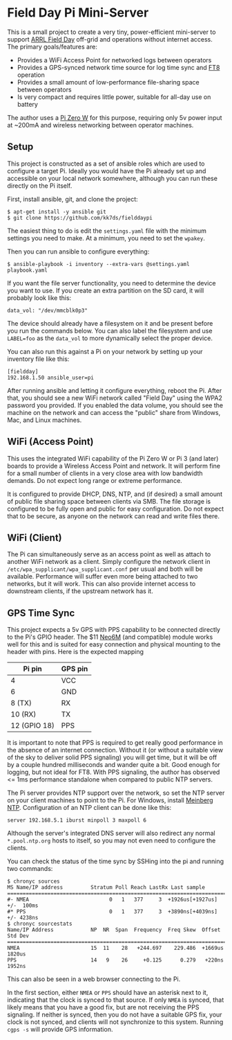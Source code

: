 # Field Day Pi Mini-Server

This is a small project to create a very tiny, power-efficient mini-server to support [ARRL Field Day](http://www.arrl.org/field-day) off-grid and operations without internet access. The primary goals/features are:

* Provides a WiFi Access Point for networked logs between operators
* Provides a GPS-synced network time source for log time sync and [FT8](https://physics.princeton.edu/pulsar/k1jt/wsjtx.html) operation
* Provides a small amount of low-performance file-sharing space between operators
* Is very compact and requires little power, suitable for all-day use on battery

The author uses a [Pi Zero W](https://www.raspberrypi.com/products/raspberry-pi-zero-w/) for this purpose, requiring only 5v power input at ~200mA and wireless networking between operator machines.

## Setup

This project is constructed as a set of ansible roles which are used to configure a target Pi. Ideally you would have the Pi already set up and accessible on your local network somewhere, although you can run these directly on the Pi itself.

First, install ansible, git, and clone the project:

    $ apt-get install -y ansible git
    $ git clone https://github.com/kk7ds/fielddaypi

The easiest thing to do is edit the `settings.yaml` file with the minimum settings you need to make. At a minimum, you need to set the `wpakey`.

Then you can run ansible to configure everything:

    $ ansible-playbook -i inventory --extra-vars @settings.yaml playbook.yaml

If you want the file server functionality, you need to determine the device you want to use. If you create an extra partition on the SD card, it will probably look like this:

    data_vol: "/dev/mmcblk0p3"

The device should already have a filesystem on it and be present before you run the commands below. You can also label the filesystem and use `LABEL=foo` as the `data_vol` to more dynamically select the proper device.

You can also run this against a Pi on your network by setting up your inventory file like this:

    [fieldday]
    192.168.1.50 ansible_user=pi

After running ansible and letting it configure everything, reboot the Pi. After that, you should see a new WiFi network called "Field Day" using the WPA2 password you provided. If you enabled the data volume, you should see the machine on the network and can access the "public" share from Windows, Mac, and Linux machines.

## WiFi (Access Point)

This uses the integrated WiFi capability of the Pi Zero W or Pi 3 (and later) boards to provide a Wireless Access Point and network. It will perform fine for a small number of clients in a very close area with low bandwidth demands. Do not expect long range or extreme performance.

It is configured to provide DHCP, DNS, NTP, and (if desired) a small amount of public file sharing space between clients via SMB. The file storage is configured to be fully open and public for easy configuration. Do not expect that to be secure, as anyone on the network can read and write files there.

## WiFi (Client)

The Pi can simultaneously serve as an access point as well as attach to another WiFi network as a client. Simply configure the network client in `/etc/wpa_supplicant/wpa_supplicant.conf` per usual and both will be available. Performance will suffer even more being attached to two networks, but it will work. This can also provide internet access to downstream clients, if the upstream network has it.


## GPS Time Sync

This project expects a 5v GPS with PPS capability to be connected directly to the Pi's GPIO header. The $11 [Neo6M](https://www.amazon.com/gp/product/B07P8YMVNT/) (and compatible) module works well for this and is suited for easy connection and physical mounting to the header with pins. Here is the expected mapping

| Pi pin | GPS pin |
|--------|---------|
| 4      | VCC     |
| 6      | GND     |
| 8 (TX) | RX      |
| 10 (RX)| TX      |
| 12 (GPIO 18) | PPS |

It is important to note that PPS is required to get really good performance in the absence of an internet connection. Without it (or without a suitable view of the sky to deliver solid PPS signaling) you will get time, but it will be off by a couple hundred milliseconds and wander quite a bit. Good enough for logging, but not ideal for FT8. With PPS signaling, the author has observed <= 1ms performance standalone when compared to public NTP servers.

The Pi server provides NTP support over the network, so set the NTP server on your client machines to point to the Pi. For Windows, install [Meinberg NTP](https://www.meinbergglobal.com/english/sw/ntp.htm). Configuration of an NTP client can be done like this:

    server 192.168.5.1 iburst minpoll 3 maxpoll 6

Although the server's integrated DNS server will also redirect any normal `*.pool.ntp.org` hosts to itself, so you may not even need to configure the clients.

You can check the status of the time sync by SSHing into the pi and running two commands:

    $ chronyc sources
    MS Name/IP address         Stratum Poll Reach LastRx Last sample
    ===============================================================================
    #- NMEA                          0   1   377     3  +1926us[+1927us] +/-  100ms
    #* PPS                           0   1   377     3  +3890ns[+4039ns] +/- 4238ns
    $ chronyc sourcestats
    Name/IP Address            NP  NR  Span  Frequency  Freq Skew  Offset  Std Dev
    ==============================================================================
    NMEA                       15  11    28   +244.697    229.486  +1669us  1820us
    PPS                        14   9    26     +0.125      0.279   +220ns  1952ns

This can also be seen in a web browser connecting to the Pi.

In the first section, either `NMEA` or `PPS` should have an asterisk next to it, indicating that the clock is synced to that source. If only `NMEA` is synced, that likely means that you have a good fix, but are not receiving the PPS signaling. If neither is synced, then you do not have a suitable GPS fix, your clock is not synced, and clients will not synchronize to this system. Running `cgps -s` will provide GPS information.
